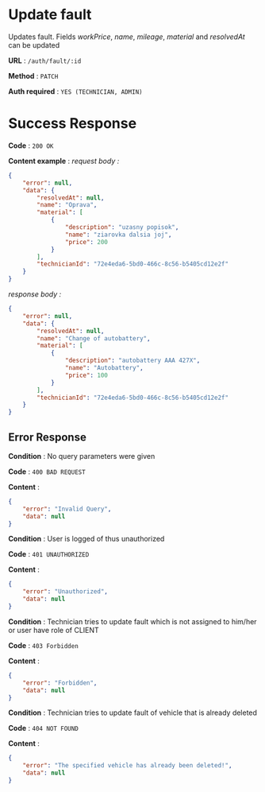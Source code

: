 # Update fault

Updates fault. Fields *workPrice*, *name*, *mileage*, *material* and *resolvedAt* can be updated

**URL** : `/auth/fault/:id`

**Method** : `PATCH`

**Auth required** : `YES (TECHNICIAN, ADMIN)`

# Success Response

**Code** : `200 OK`

**Content example** :
*request body :*
```json
{
	"error": null,
	"data": {
		"resolvedAt": null,
		"name": "Oprava",
		"material": [
			{
				"description": "uzasny popisok",
				"name": "ziarovka dalsia joj",
				"price": 200
			}
		],
		"technicianId": "72e4eda6-5bd0-466c-8c56-b5405cd12e2f"
	}
}
```
*response body :*
```json
{
	"error": null,
	"data": {
		"resolvedAt": null,
		"name": "Change of autobattery",
		"material": [
			{
				"description": "autobattery AAA 427X",
				"name": "Autobattery",
				"price": 100
			}
		],
		"technicianId": "72e4eda6-5bd0-466c-8c56-b5405cd12e2f"
	}
}
```

## Error Response


**Condition** : No query parameters were given

**Code** : `400 BAD REQUEST`

**Content** :
```json
{
	"error": "Invalid Query",
	"data": null
}
```

**Condition** : User is logged of thus unauthorized

**Code** : `401 UNAUTHORIZED`

**Content** :
```json
{
	"error": "Unauthorized",
	"data": null
}
```

**Condition** : Technician tries to update fault which is not assigned to him/her or user have role of CLIENT

**Code** : `403 Forbidden`

**Content** :
```json
{
	"error": "Forbidden",
	"data": null
}
```

**Condition** : Technician tries to update fault of vehicle that is already deleted

**Code** : `404 NOT FOUND`

**Content** :
```json
{
	"error": "The specified vehicle has already been deleted!",
	"data": null
}
```